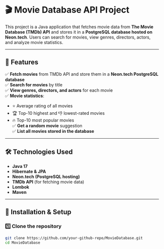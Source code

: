 # 🎬 Movie Database API Project

This project is a Java application that fetches movie data from **The Movie Database (TMDb) API** and stores it in a **PostgreSQL database hosted on Neon.tech**. Users can search for movies, view genres, directors, actors, and analyze movie statistics.

---

## 🚀 Features
✅ **Fetch movies** from TMDb API and store them in a **Neon.tech PostgreSQL database**  
✅ **Search for movies** by title  
✅ **View genres, directors, and actors** for each movie  
✅ **Movie statistics**:
   - ⭐ Average rating of all movies  
   - 🏆 Top-10 highest and 👎 lowest-rated movies  
   - 🔥 Top-10 most popular movies  
✅ **Get a random movie** suggestion  
✅ **List all movies stored in the database**  

---

## 🛠 Technologies Used
- **Java 17**  
- **Hibernate & JPA**  
- **Neon.tech (PostgreSQL hosting)**  
- **TMDb API** (for fetching movie data)  
- **Lombok**  
- **Maven**  

---

## 🔧 Installation & Setup
### 1️⃣ **Clone the repository**
```bash
git clone https://github.com/your-github-repo/MovieDatabase.git
cd MovieDatabase
